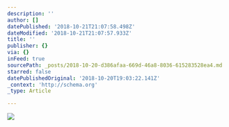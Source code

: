 ```yaml
---
description: ''
author: []
datePublished: '2018-10-21T21:07:58.498Z'
dateModified: '2018-10-21T21:07:57.933Z'
title: ''
publisher: {}
via: {}
inFeed: true
sourcePath: _posts/2018-10-20-d386afaa-669d-46a8-8036-615283528ea4.md
starred: false
datePublishedOriginal: '2018-10-20T19:03:22.141Z'
_context: 'http://schema.org'
_type: Article

---
```

![](https://the-grid-user-content.s3-us-west-2.amazonaws.com/52990444-3e67-49b8-bb5e-792eb755fe49.jpg)